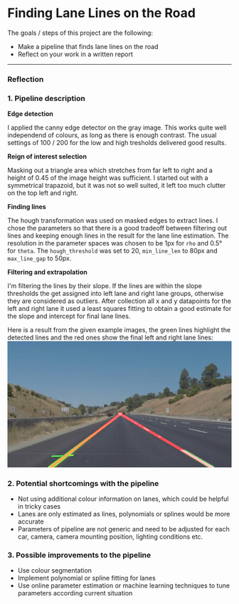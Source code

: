 # Finding Lane Lines on the Road

The goals / steps of this project are the following:
* Make a pipeline that finds lane lines on the road
* Reflect on your work in a written report


[//]: # (Image References)

[image1]: ./test_images_output/whiteCarLaneSwitch.jpg "Example image"

---

### Reflection

### 1. Pipeline description

**Edge detection**

I applied the canny edge detector on the gray image. This works quite well independend of colours, as long as there is enough contrast. The usual settings of 100 / 200 for the low and high tresholds delivered good results.

**Reign of interest selection**

Masking out a triangle area which stretches from far left to right and a height of 0.45 of the image height was sufficient. I started out with a symmetrical trapazoid, but it was not so well suited, it left too much clutter on the top left and right.

**Finding lines**

The hough transformation was used on masked edges to extract lines. I chose the parameters so that there is a good tradeoff between filtering out lines and keeping enough lines in the result for the lane line estimation. The resolution in the parameter spaces was chosen to be 1px for `rho` and 0.5° for `theta`. The `hough_threshold` was set to 20, `min_line_len` to 80px and `max_line_gap` to 50px.

**Filtering and extrapolation**

I'm filtering the lines by their slope. If the lines are within the slope thresholds the get assigned into left lane and right lane groups, otherwise they are considered as outliers. After collection all x and y datapoints for the left and right lane it used a least squares fitting to obtain a good estimate for the slope and intercept for final lane lines.


Here is a result from the given example images, the green lines highlight the detected lines and the red ones show the final left and right lane lines:
![alt text][image1]


### 2. Potential shortcomings with the pipeline

* Not using additional colour information on lanes, which could be helpful in tricky cases
* Lanes are only estimated as lines, polynomials or splines would be more accurate
* Parameters of pipeline are not generic and need to be adjusted for each car, camera, camera mounting position, lighting conditions etc.


### 3. Possible improvements to the pipeline

* Use colour segmentation
* Implement polynomial or spline fitting for lanes
* Use online parameter estimation or machine learning techniques to tune parameters according current situation
